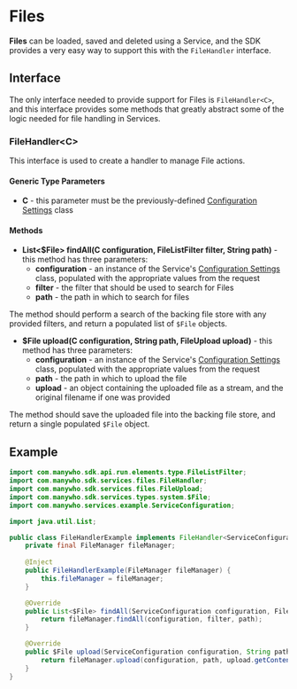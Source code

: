 Files
=====

**Files** can be loaded, saved and deleted using a Service, and the SDK provides a very easy way to support this with 
the `FileHandler` interface.

## Interface

The only interface needed to provide support for Files is `FileHandler<C>`, and this interface provides some methods that
greatly abstract some of the logic needed for file handling in Services.

### FileHandler&lt;C>

This interface is used to create a handler to manage File actions.

#### Generic Type Parameters

* **C** - this parameter must be the previously-defined [Configuration Settings](configuration.md) class

#### Methods

* **List<$File> findAll(C configuration, FileListFilter filter, String path)** - this method has three parameters:
  * **configuration** - an instance of the Service's [Configuration Settings](configuration.md) class, populated with the appropriate values from the request
  * **filter** - the filter that should be used to search for Files
  * **path** - the path in which to search for files
  
The method should perform a search of the backing file store with any provided filters, and return a populated list of
`$File` objects.

* **$File upload(C configuration, String path, FileUpload upload)** - this method has three parameters:
  * **configuration** - an instance of the Service's [Configuration Settings](configuration.md) class, populated with the appropriate values from the request
  * **path** - the path in which to upload the file
  * **upload** - an object containing the uploaded file as a stream, and the original filename if one was provided
  
The method should save the uploaded file into the backing file store, and return a single populated `$File` object.

## Example

```java
import com.manywho.sdk.api.run.elements.type.FileListFilter;
import com.manywho.sdk.services.files.FileHandler;
import com.manywho.sdk.services.files.FileUpload;
import com.manywho.sdk.services.types.system.$File;
import com.manywho.services.example.ServiceConfiguration;

import java.util.List;

public class FileHandlerExample implements FileHandler<ServiceConfiguration> {
    private final FileManager fileManager;
    
    @Inject
    public FileHandlerExample(FileManager fileManager) {
        this.fileManager = fileManager;
    }

    @Override
    public List<$File> findAll(ServiceConfiguration configuration, FileListFilter filter, String path) {
        return fileManager.findAll(configuration, filter, path);
    }

    @Override
    public $File upload(ServiceConfiguration configuration, String path, FileUpload upload) {
        return fileManager.upload(configuration, path, upload.getContent(), upload.getName());
    }
}
```
